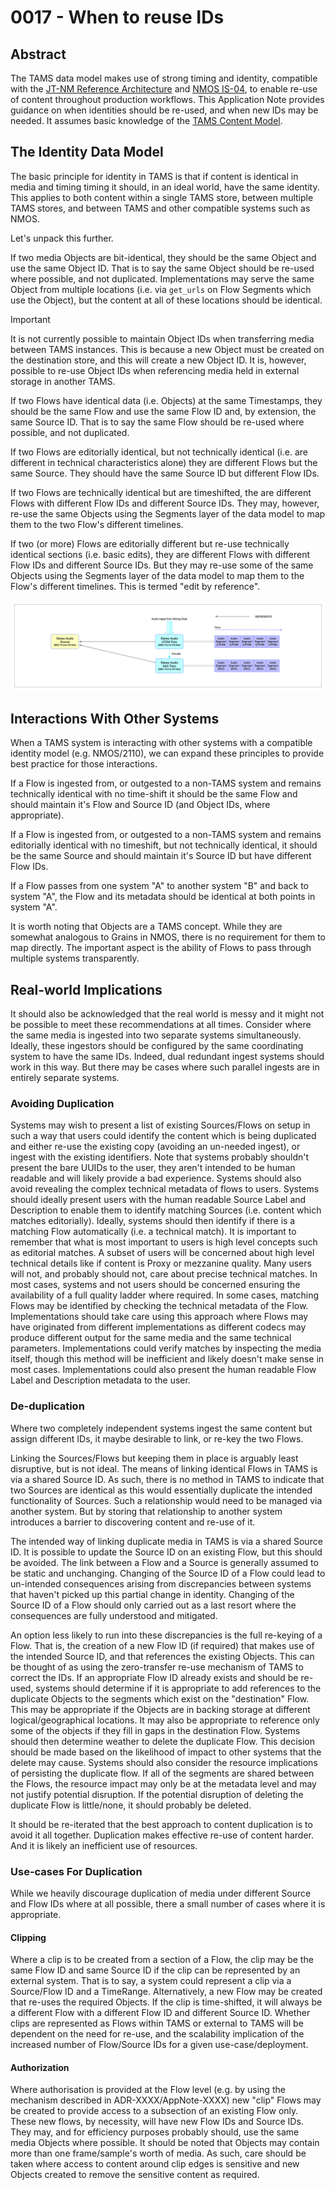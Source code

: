 # 0017 - When to reuse IDs

## Abstract

The TAMS data model makes use of strong timing and identity, compatible with the [JT-NM Reference Architecture](https://www.jt-nm.org/reference-architecture) and [NMOS IS-04](https://specs.amwa.tv/is-04/releases/v1.3.3/docs/Data_Model_-_Identifier_Mapping.html), to enable re-use of content throughout production workflows.
This Application Note provides guidance on when identities should be re-used, and when new IDs may be needed.
It assumes basic knowledge of the [TAMS Content Model](https://github.com/bbc/tams/blob/main/docs/appnotes/0001-multi-mono-essence-flows-sources.md).

## The Identity Data Model

The basic principle for identity in TAMS is that if content is identical in media and timing timing it should, in an ideal world, have the same identity.
This applies to both content within a single TAMS store, between multiple TAMS stores, and between TAMS and other compatible systems such as NMOS.

Let's unpack this further.

If two media Objects are bit-identical, they should be the same Object and use the same Object ID.
That is to say the same Object should be re-used where possible, and not duplicated.
Implementations may serve the same Object from multiple locations (i.e. via `get_urls` on Flow Segments which use the Object), but the content at all of these locations should be identical.

> [!IMPORTANT]
> It is not currently possible to maintain Object IDs when transferring media between TAMS instances.
> This is because a new Object must be created on the destination store, and this will create a new Object ID.
> It is, however, possible to re-use Object IDs when referencing media held in external storage in another TAMS.

If two Flows have identical data (i.e. Objects) at the same Timestamps, they should be the same Flow and use the same Flow ID and, by extension, the same Source ID.
That is to say the same Flow should be re-used where possible, and not duplicated.

If two Flows are editorially identical, but not technically identical (i.e. are different in technical characteristics alone) they are different Flows but the same Source.
They should have the same Source ID but different Flow IDs.

If two Flows are technically identical but are timeshifted, the are different Flows with different Flow IDs and different Source IDs.
They may, however, re-use the same Objects using the Segments layer of the data model to map them to the two Flow's different timelines.

If two (or more) Flows are editorially different but re-use technically identical sections (i.e. basic edits), they are different Flows with different Flow IDs and different Source IDs.
But they may re-use some of the same Objects using the Segments layer of the data model to map them to the Flow's different timelines.
This is termed "edit by reference".

![Graphic showing an audio Source with two Flows which provide different technical representations of the Source. Each Flow has multiple Segments (i.e. independently decodable sections of media) placed against a Timeline.](./images/0001-multi-mono-essence-flows-sources-fig2.png)

## Interactions With Other Systems

When a TAMS system is interacting with other systems with a compatible identity model (e.g. NMOS/2110), we can expand these principles to provide best practice for those interactions.

If a Flow is ingested from, or outgested to a non-TAMS system and remains technically identical with no time-shift it should be the same Flow and should maintain it's Flow and Source ID (and Object IDs, where appropriate).

If a Flow is ingested from, or outgested to a non-TAMS system and remains editorially identical with no timeshift, but not technically identical, it should be the same Source and should maintain it's Source ID but have different Flow IDs.

If a Flow passes from one system "A" to another system "B" and back to system "A", the Flow and its metadata should be identical at both points in system "A".

It is worth noting that Objects are a TAMS concept.
While they are somewhat analogous to Grains in NMOS, there is no requirement for them to map directly.
The important aspect is the ability of Flows to pass through multiple systems transparently.

## Real-world Implications

It should also be acknowledged that the real world is messy and it might not be possible to meet these recommendations at all times.
Consider where the same media is ingested into two separate systems simultaneously.
Ideally, these ingestors should be configured by the same coordinating system to have the same IDs.
Indeed, dual redundant ingest systems should work in this way.
But there may be cases where such parallel ingests are in entirely separate systems.

### Avoiding Duplication

Systems may wish to present a list of existing Sources/Flows on setup in such a way that users could identify the content which is being duplicated and either re-use the existing copy (avoiding an un-needed ingest), or ingest with the existing identifiers.
Note that systems probably shouldn't present the bare UUIDs to the user, they aren't intended to be human readable and will likely provide a bad experience.
Systems should also avoid revealing the complex technical metadata of flows to users.
Systems should ideally present users with the human readable Source Label and Description to enable them to identify matching Sources (i.e. content which matches editorially).
Ideally, systems should then identify if there is a matching Flow automatically (i.e. a technical match).
It is important to remember that what is most important to users is high level concepts such as editorial matches.
A subset of users will be concerned about high level technical details like if content is Proxy or mezzanine quality.
Many users will not, and probably should not, care about precise technical matches.
In most cases, systems and not users should be concerned ensuring the availability of a full quality ladder where required.
In some cases, matching Flows may be identified by checking the technical metadata of the Flow.
Implementations should take care using this approach where Flows may have originated from different implementations as different codecs may produce different output for the same media and the same technical parameters.
Implementations could verify matches by inspecting the media itself, though this method will be inefficient and likely doesn't make sense in most cases.
Implementations could also present the human readable Flow Label and Description metadata to the user.

### De-duplication

Where two completely independent systems ingest the same content but assign different IDs, it maybe desirable to link, or re-key the two Flows.

Linking the Sources/Flows but keeping them in place is arguably least disruptive, but is not ideal.
The means of linking identical Flows in TAMS is via a shared Source ID.
As such, there is no method in TAMS to indicate that two Sources are identical as this would essentially duplicate the intended functionality of Sources.
Such a relationship would need to be managed via another system.
But by storing that relationship to another system introduces a barrier to discovering content and re-use of it.

The intended way of linking duplicate media in TAMS is via a shared Source ID.
It is possible to update the Source ID on an existing Flow, but this should be avoided.
The link between a Flow and a Source is generally assumed to be static and unchanging.
Changing of the Source ID of a Flow could lead to un-intended consequences arising from discrepancies between systems that haven't picked up this partial change in identity.
Changing of the Source ID of a Flow should only carried out as a last resort where the consequences are fully understood and mitigated.

An option less likely to run into these discrepancies is the full re-keying of a Flow.
That is, the creation of a new Flow ID (if required) that makes use of the intended Source ID, and that references the existing Objects.
This can be thought of as using the zero-transfer re-use mechanism of TAMS to correct the IDs.
If an appropriate Flow ID already exists and should be re-used, systems should determine if it is appropriate to add references to the duplicate Objects to the segments which exist on the "destination" Flow.
This may be appropriate if the Objects are in backing storage at different logical/geographical locations.
It may also be appropriate to reference only some of the objects if they fill in gaps in the destination Flow.
Systems should then determine weather to delete the duplicate Flow.
This decision should be made based on the likelihood of impact to other systems that the delete may cause.
Systems should also consider the resource implications of persisting the duplicate flow.
If all of the segments are shared between the Flows, the resource impact may only be at the metadata level and may not justify potential disruption.
If the potential disruption of deleting the duplicate Flow is little/none, it should probably be deleted.

It should be re-iterated that the best approach to content duplication is to avoid it all together.
Duplication makes effective re-use of content harder.
And it is likely an inefficient use of resources.

### Use-cases For Duplication

While we heavily discourage duplication of media under different Source and Flow IDs where at all possible, there a small number of cases where it is appropriate.

#### Clipping

Where a clip is to be created from a section of a Flow, the clip may be the same Flow ID and same Source ID if the clip can be represented by an external system.
That is to say, a system could represent a clip via a Source/Flow ID and a TimeRange.
Alternatively, a new Flow may be created that re-uses the required Objects.
If the clip is time-shifted, it will always be a different Flow with a different Flow ID and different Source ID.
Whether clips are represented as Flows within TAMS or external to TAMS will be dependent on the need for re-use, and the scalability implication of the increased number of Flow/Source IDs for a given use-case/deployment.

#### Authorization

Where authorisation is provided at the Flow level (e.g. by using the mechanism described in ADR-XXXX/AppNote-XXXX) new "clip" Flows may be created to provide access to a subsection of an existing Flow only.
These new flows, by necessity, will have new Flow IDs and Source IDs.
They may, and for efficiency purposes probably should, use the same media Objects where possible.
It should be noted that Objects may contain more than one frame/sample's worth of media.
As such, care should be taken where access to content around clip edges is sensitive and new Objects created to remove the sensitive content as required.
